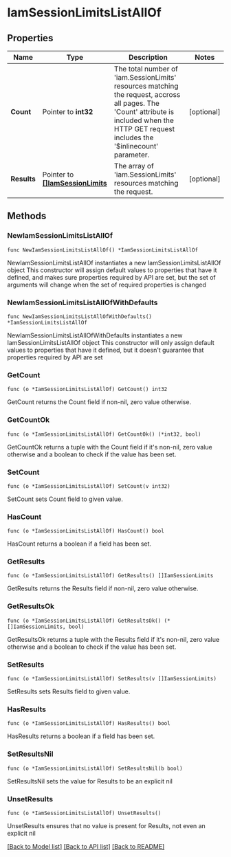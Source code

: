 # IamSessionLimitsListAllOf

## Properties

Name | Type | Description | Notes
------------ | ------------- | ------------- | -------------
**Count** | Pointer to **int32** | The total number of &#39;iam.SessionLimits&#39; resources matching the request, accross all pages. The &#39;Count&#39; attribute is included when the HTTP GET request includes the &#39;$inlinecount&#39; parameter. | [optional] 
**Results** | Pointer to [**[]IamSessionLimits**](iam.SessionLimits.md) | The array of &#39;iam.SessionLimits&#39; resources matching the request. | [optional] 

## Methods

### NewIamSessionLimitsListAllOf

`func NewIamSessionLimitsListAllOf() *IamSessionLimitsListAllOf`

NewIamSessionLimitsListAllOf instantiates a new IamSessionLimitsListAllOf object
This constructor will assign default values to properties that have it defined,
and makes sure properties required by API are set, but the set of arguments
will change when the set of required properties is changed

### NewIamSessionLimitsListAllOfWithDefaults

`func NewIamSessionLimitsListAllOfWithDefaults() *IamSessionLimitsListAllOf`

NewIamSessionLimitsListAllOfWithDefaults instantiates a new IamSessionLimitsListAllOf object
This constructor will only assign default values to properties that have it defined,
but it doesn't guarantee that properties required by API are set

### GetCount

`func (o *IamSessionLimitsListAllOf) GetCount() int32`

GetCount returns the Count field if non-nil, zero value otherwise.

### GetCountOk

`func (o *IamSessionLimitsListAllOf) GetCountOk() (*int32, bool)`

GetCountOk returns a tuple with the Count field if it's non-nil, zero value otherwise
and a boolean to check if the value has been set.

### SetCount

`func (o *IamSessionLimitsListAllOf) SetCount(v int32)`

SetCount sets Count field to given value.

### HasCount

`func (o *IamSessionLimitsListAllOf) HasCount() bool`

HasCount returns a boolean if a field has been set.

### GetResults

`func (o *IamSessionLimitsListAllOf) GetResults() []IamSessionLimits`

GetResults returns the Results field if non-nil, zero value otherwise.

### GetResultsOk

`func (o *IamSessionLimitsListAllOf) GetResultsOk() (*[]IamSessionLimits, bool)`

GetResultsOk returns a tuple with the Results field if it's non-nil, zero value otherwise
and a boolean to check if the value has been set.

### SetResults

`func (o *IamSessionLimitsListAllOf) SetResults(v []IamSessionLimits)`

SetResults sets Results field to given value.

### HasResults

`func (o *IamSessionLimitsListAllOf) HasResults() bool`

HasResults returns a boolean if a field has been set.

### SetResultsNil

`func (o *IamSessionLimitsListAllOf) SetResultsNil(b bool)`

 SetResultsNil sets the value for Results to be an explicit nil

### UnsetResults
`func (o *IamSessionLimitsListAllOf) UnsetResults()`

UnsetResults ensures that no value is present for Results, not even an explicit nil

[[Back to Model list]](../README.md#documentation-for-models) [[Back to API list]](../README.md#documentation-for-api-endpoints) [[Back to README]](../README.md)



